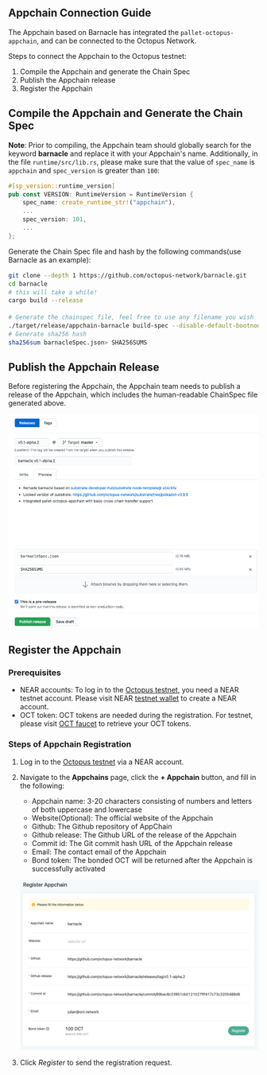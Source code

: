 ## Appchain Connection Guide

The Appchain based on Barnacle has integrated the `pallet-octopus-appchain`, and can be connected to the Octopus Network.

Steps to connect the Appchain to the Octopus testnet:

1. Compile the Appchain and generate the Chain Spec
2. Publish the Appchain release
3. Register the Appchain

## Compile the Appchain and Generate the Chain Spec

**Note**: Prior to compiling, the Appchain team should globally search for the keyword **barnacle** and replace it with your Appchain's name. Additionally, in the file `runtime/src/lib.rs`, please make sure that the value of `spec_name` is `appchain` and `spec_version` is greater than `100`:

```Rust
#[sp_version::runtime_version]
pub const VERSION: RuntimeVersion = RuntimeVersion {
	spec_name: create_runtime_str!("appchain"),
	...
	spec_version: 101,
	...
};
```

Generate the Chain Spec file and hash by the following commands(use Barnacle as an example):

```bash
git clone --depth 1 https://github.com/octopus-network/barnacle.git
cd barnacle
# this will take a while!
cargo build --release

# Generate the chainspec file, feel free to use any filename you wish
./target/release/appchain-barnacle build-spec --disable-default-bootnode --chain dev> barnacleSpec.json 
# Generate sha256 hash
sha256sum barnacleSpec.json> SHA256SUMS
```

## Publish the Appchain Release

Before registering the Appchain, the Appchain team needs to publish a release of the Appchain, which includes the human-readable ChainSpec file generated above.

![Release screenshot](./release.png)

## Register the Appchain

### Prerequisites
* NEAR accounts: To log in to the [Octopus testnet](https://testnet.oct.network/), you need a NEAR testnet account. Please visit NEAR [testnet wallet](https://wallet.testnet.near.org/) to create a NEAR account. 
* OCT token: OCT tokens are needed during the registration. For testnet, please visit [OCT faucet](https://faucet.testnet.oct.network/) to retrieve your OCT tokens.

### Steps of Appchain Registration

1. Log in to the [Octopus testnet](https://testnet.oct.network/) via a NEAR account.
2. Navigate to the **Appchains** page, click the **+ Appchain** button, and fill in the following:
    * Appchain name: 3-20 characters consisting of numbers and letters of both uppercase and lowercase 
    * Website(Optional): The official website of the Appchain
    * Github: The Github repository of AppChain
    * Github release: The Github URL of the release of the Appchain
    * Commit id: The Git commit hash URL of the Appchain release
    * Email: The contact email of the Appchain
    * Bond token: The bonded OCT will be returned after the Appchain is successfully activated

   ![Register Screenshot](./register.png)

3. Click *Register* to send the registration request.
